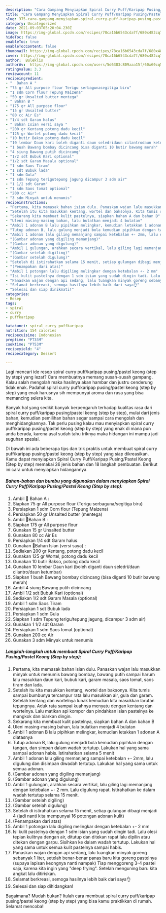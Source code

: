 ```yaml
---
description: "Cara Gampang Menyiapkan Spiral Curry Puff/Karipap Pusing/Pastel Keong (Step by step) yang Lezat"
title: "Cara Gampang Menyiapkan Spiral Curry Puff/Karipap Pusing/Pastel Keong (Step by step) yang Lezat"
slug: 375-cara-gampang-menyiapkan-spiral-curry-puff-karipap-pusing-pastel-keong-step-by-step-yang-lezat
category: Uncategorized
date: 2021-09-03T05:20:04.230Z
image: https://img-global.cpcdn.com/recipes/78ca16b6543cda7f/680x482cq70/spiral-curry-puffkaripap-pusingpastel-keong-step-by-step-foto-resep-utama.jpg
hideToc: false
enableToc: true
enableTocContent: false
thumbnail: https://img-global.cpcdn.com/recipes/78ca16b6543cda7f/680x482cq70/spiral-curry-puffkaripap-pusingpastel-keong-step-by-step-foto-resep-utama.jpg
cover: https://img-global.cpcdn.com/recipes/78ca16b6543cda7f/680x482cq70/spiral-curry-puffkaripap-pusingpastel-keong-step-by-step-foto-resep-utama.jpg
author:  Buleklis
authorAv:  https://img-global.cpcdn.com/users/5d6383c809aaa15f/60x60cq50/avatar.jpg
ratingvalue: 3.3
reviewcount: 11
recipeingredient:
- "  Bahan A "
- "75 gr All purpose flour Terigu serbagunasegitiga biru"
- "1 sdm Corn flour Tepung Maizena"
- "50 gr Unsalted butter mentega"
- " Bahan B "
- "175 gr All purpose flour"
- "15 gr Unsalted butter"
- "80 cc Air Es"
- "1/4 sdt Garam halus"
- " Bahan Isian versi saya "
- "200 gr Kentang potong dadu kecil"
- "125 gr Wortel potong dadu kecil"
- "10 butir Bakso potong dadu kecil"
- "10 lembar Daun kari boleh diganti daun seledridaun cilantrodaun ketumbar"
- "1 buah Bawang bombay dicincang bisa diganti 10 butir bawang merah"
- "4 siung Bawang putih dicincang"
- "1/2 sdt Bubuk Kari optional"
- "1/2 sdt Garam Masala optional"
- "1 sdm Saos Tiram"
- "1 sdt Bubuk lada"
- "1 sdm Gula"
- "1 sdm Tepung terigutepung jagung dicampur 3 sdm air"
- "1 1/2 sdt Garam"
- "1 sdm Saos tomat optional"
- "200 cc Air"
- "3 sdm Minyak untuk menumis"
recipeinstructions:
- "Pertama, kita memasak bahan isian dulu. Panaskan wajan lalu masukkan minyak untuk menumis bawang bombay, bawang putih sampai harum lalu masukkan daun kari, bubuk kari, garam masala, saos tomat, saos tiram dan lada."
- "Setelah itu kita masukkan kentang, wortel dan baksonya. Kita tumis sampai bumbunya tercampur rata lalu masukkan air, gula dan garam. Setelah kentang dan wortelnya lunak kemudian kita masukkan larutan tepungnya. Aduk rata sampai kuahnya menyatu dengan kentang dan wortelnya. Lalu matikan api kompor dan pindahkan isian pastelnya ke mangkok dan biarkan dingin."
- "Sekarang kita membuat kulit pastelnya, siapkan bahan A dan bahan B"
- "Uleni masing-masing bahan, lalu bulatkan menjadi 4 bulatan"
- "Ambil 1 adonan B lalu pipihkan melingkar, kemudian letakkan 1 adonan A diatasnya"
- "Tutup adonan B, lalu gulung menjadi bola kemudian pipihkan dengan tangan, dan simpan dalam wadah tertutup. Lakukan hal yang sama sampai adonan habis. Istirahatkan selama 5 menit"
- "Ambil 1 adonan lalu giling memanjang sampai ketebalan +- 2mm, lalu digulung dan disimpan diwadah tertutup. Lakukan hal yang sama untuk semua adonan."
- "(Gambar adonan yang digiling memanjang)"
- "(Gambar adonan yang digulung)"
- "Ambil 1 gulungan, arahkan secara vertikal, lalu giling lagi memanjang dengan ketebalan +- 2 mm. Lalu digulung rapat. Istirahatkan ke dalam wadah tertutup selama 15 menit."
- "(Gambar setelah digiling)"
- "(Gambar setelah digulung)"
- "Setelah di istirahatkan selama 15 menit, setiap gulungan dibagi menjadi 4 (jadi nanti kita mempunyai 16 potongan adonan kulit)"
- "(Penampakan dari atas)"
- "Ambil 1 potongan lalu digiling melingkar dengan ketebalan +- 2 mm"
- "Isi kulit pastelnya dengan 1 sdm isian yang sudah dingin tadi. Lalu olesi tepian kulitnya dengan air, ditutup dan ditekan rapat lalu dipilin atau ditekan dengan garpu. Sisihkan ke dalam wadah tertutup. Lakukan hal yang sama untuk semua kulit pastelnya sampai habis."
- "Panaskan wajan dengan api sedang, lalu tuangkan minyak goreng sebanyak 1 liter, setelah benar-benar panas baru kita goreng pastelnya (supaya lapisan keongnya nanti nampak) Tiap menggoreng 3-4 pastel saja, karena kita ingin yang &#34;deep frying&#34;. Setelah menguning baru kita angkat lalu ditiriskan."
- "Selamat berkreasi, semoga hasilnya lebih baik dari saya👌"
- "Selesai dan siap dinikmati!"
categories:
- Resep
tags:
- spiral
- curry
- puffkaripap

katakunci: spiral curry puffkaripap 
nutrition: 154 calories
recipecuisine: Indonesian
preptime: "PT33M"
cooktime: "PT53M"
recipeyield: "4"
recipecategory: Dessert

---
```



Lagi mencari ide resep spiral curry puff/karipap pusing/pastel keong (step by step) yang lezat? Cara membuatnya memang susah-susah gampang. Kalau salah mengolah maka hasilnya akan hambar dan justru cenderung tidak enak. Padahal spiral curry puff/karipap pusing/pastel keong (step by step) yang enak harusnya sih mempunyai aroma dan rasa yang bisa memancing selera kita.




Banyak hal yang sedikit banyak berpengaruh terhadap kualitas rasa dari spiral curry puff/karipap pusing/pastel keong (step by step), mulai dari jenis bahan, kemudian pemilihan bahan segar sampai cara mengolah dan menghidangkannya. Tak perlu pusing kalau mau menyiapkan spiral curry puff/karipap pusing/pastel keong (step by step) yang enak di mana pun anda berada, karena asal sudah tahu triknya maka hidangan ini mampu jadi suguhan spesial.


Di bawah ini ada beberapa tips dan trik praktis untuk membuat spiral curry puff/karipap pusing/pastel keong (step by step) yang siap dikreasikan. Kamu dapat menyiapkan Spiral Curry Puff/Karipap Pusing/Pastel Keong (Step by step) memakai 26 jenis bahan dan 18 langkah pembuatan. Berikut ini cara untuk menyiapkan hidangannya.

<!--inarticleads1-->

##### Bahan-bahan dan bumbu yang digunakan dalam menyiapkan Spiral Curry Puff/Karipap Pusing/Pastel Keong (Step by step):

1. Ambil  💟 Bahan A :
1. Siapkan 75 gr All purpose flour (Terigu serbaguna/segitiga biru)
1. Persiapkan 1 sdm Corn flour (Tepung Maizena)
1. Persiapkan 50 gr Unsalted butter (mentega)
1. Ambil  💟Bahan B :
1. Siapkan 175 gr All purpose flour
1. Gunakan 15 gr Unsalted butter
1. Gunakan 80 cc Air Es
1. Persiapkan 1/4 sdt Garam halus
1. Gunakan  💟Bahan Isian (versi saya) :
1. Sediakan 200 gr Kentang, potong dadu kecil
1. Gunakan 125 gr Wortel, potong dadu kecil
1. Gunakan 10 butir Bakso, potong dadu kecil
1. Gunakan 10 lembar Daun kari (boleh diganti daun seledri/daun cilantro/daun ketumbar)
1. Siapkan 1 buah Bawang bombay dicincang (bisa diganti 10 butir bawang merah)
1. Ambil 4 siung Bawang putih dicincang
1. Ambil 1/2 sdt Bubuk Kari (optional)
1. Sediakan 1/2 sdt Garam Masala (optional)
1. Ambil 1 sdm Saos Tiram
1. Persiapkan 1 sdt Bubuk lada
1. Persiapkan 1 sdm Gula
1. Siapkan 1 sdm Tepung terigu/tepung jagung, dicampur 3 sdm air)
1. Gunakan 1 1/2 sdt Garam
1. Persiapkan 1 sdm Saos tomat (optional)
1. Gunakan 200 cc Air
1. Gunakan 3 sdm Minyak untuk menumis




<!--inarticleads2-->

##### Langkah-langkah untuk membuat Spiral Curry Puff/Karipap Pusing/Pastel Keong (Step by step):

1. Pertama, kita memasak bahan isian dulu. Panaskan wajan lalu masukkan minyak untuk menumis bawang bombay, bawang putih sampai harum lalu masukkan daun kari, bubuk kari, garam masala, saos tomat, saos tiram dan lada.
1. Setelah itu kita masukkan kentang, wortel dan baksonya. Kita tumis sampai bumbunya tercampur rata lalu masukkan air, gula dan garam. Setelah kentang dan wortelnya lunak kemudian kita masukkan larutan tepungnya. Aduk rata sampai kuahnya menyatu dengan kentang dan wortelnya. Lalu matikan api kompor dan pindahkan isian pastelnya ke mangkok dan biarkan dingin.
1. Sekarang kita membuat kulit pastelnya, siapkan bahan A dan bahan B
1. Uleni masing-masing bahan, lalu bulatkan menjadi 4 bulatan
1. Ambil 1 adonan B lalu pipihkan melingkar, kemudian letakkan 1 adonan A diatasnya
1. Tutup adonan B, lalu gulung menjadi bola kemudian pipihkan dengan tangan, dan simpan dalam wadah tertutup. Lakukan hal yang sama sampai adonan habis. Istirahatkan selama 5 menit
1. Ambil 1 adonan lalu giling memanjang sampai ketebalan +- 2mm, lalu digulung dan disimpan diwadah tertutup. Lakukan hal yang sama untuk semua adonan.
1. (Gambar adonan yang digiling memanjang)
1. (Gambar adonan yang digulung)
1. Ambil 1 gulungan, arahkan secara vertikal, lalu giling lagi memanjang dengan ketebalan +- 2 mm. Lalu digulung rapat. Istirahatkan ke dalam wadah tertutup selama 15 menit.
1. (Gambar setelah digiling)
1. (Gambar setelah digulung)
1. Setelah di istirahatkan selama 15 menit, setiap gulungan dibagi menjadi 4 (jadi nanti kita mempunyai 16 potongan adonan kulit)
1. (Penampakan dari atas)
1. Ambil 1 potongan lalu digiling melingkar dengan ketebalan +- 2 mm
1. Isi kulit pastelnya dengan 1 sdm isian yang sudah dingin tadi. Lalu olesi tepian kulitnya dengan air, ditutup dan ditekan rapat lalu dipilin atau ditekan dengan garpu. Sisihkan ke dalam wadah tertutup. Lakukan hal yang sama untuk semua kulit pastelnya sampai habis.
1. Panaskan wajan dengan api sedang, lalu tuangkan minyak goreng sebanyak 1 liter, setelah benar-benar panas baru kita goreng pastelnya (supaya lapisan keongnya nanti nampak) Tiap menggoreng 3-4 pastel saja, karena kita ingin yang &#34;deep frying&#34;. Setelah menguning baru kita angkat lalu ditiriskan.
1. Selamat berkreasi, semoga hasilnya lebih baik dari saya👌
1. Selesai dan siap dihidangkan!



Bagaimana? Mudah bukan? Itulah cara membuat spiral curry puff/karipap pusing/pastel keong (step by step) yang bisa kamu praktikkan di rumah. Selamat mencoba!

